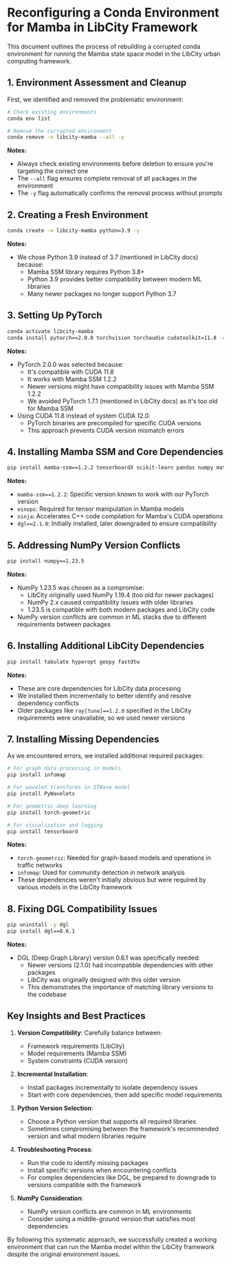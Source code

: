 # Reconfiguring a Conda Environment for Mamba in LibCity Framework

This document outlines the process of rebuilding a corrupted conda environment for running the Mamba state space model in the LibCity urban computing framework.

## 1. Environment Assessment and Cleanup

First, we identified and removed the problematic environment:

```bash
# Check existing environments
conda env list

# Remove the corrupted environment
conda remove -n libcity-mamba --all -y
```

**Notes:** 
- Always check existing environments before deletion to ensure you're targeting the correct one
- The `--all` flag ensures complete removal of all packages in the environment
- The `-y` flag automatically confirms the removal process without prompts

## 2. Creating a Fresh Environment

```bash
conda create -n libcity-mamba python=3.9 -y
```

**Notes:**
- We chose Python 3.9 instead of 3.7 (mentioned in LibCity docs) because:
  - Mamba SSM library requires Python 3.8+ 
  - Python 3.9 provides better compatibility between modern ML libraries
  - Many newer packages no longer support Python 3.7

## 3. Setting Up PyTorch

```bash
conda activate libcity-mamba
conda install pytorch==2.0.0 torchvision torchaudio cudatoolkit=11.8 -c pytorch -c nvidia -y
```

**Notes:**
- PyTorch 2.0.0 was selected because:
  - It's compatible with CUDA 11.8 
  - It works with Mamba SSM 1.2.2
  - Newer versions might have compatibility issues with Mamba SSM 1.2.2
  - We avoided PyTorch 1.7.1 (mentioned in LibCity docs) as it's too old for Mamba SSM
- Using CUDA 11.8 instead of system CUDA 12.0:
  - PyTorch binaries are precompiled for specific CUDA versions
  - This approach prevents CUDA version mismatch errors

## 4. Installing Mamba SSM and Core Dependencies

```bash
pip install mamba-ssm==1.2.2 tensorboardX scikit-learn pandas numpy matplotlib tqdm dgl==2.1.0 einops ninja
```

**Notes:**
- `mamba-ssm==1.2.2`: Specific version known to work with our PyTorch version
- `einops`: Required for tensor manipulation in Mamba models
- `ninja`: Accelerates C++ code compilation for Mamba's CUDA operations
- `dgl==2.1.0`: Initially installed, later downgraded to ensure compatibility 

## 5. Addressing NumPy Version Conflicts

```bash
pip install numpy==1.23.5
```

**Notes:**
- NumPy 1.23.5 was chosen as a compromise:
  - LibCity originally used NumPy 1.19.4 (too old for newer packages)
  - NumPy 2.x caused compatibility issues with older libraries
  - 1.23.5 is compatible with both modern packages and LibCity code
- NumPy version conflicts are common in ML stacks due to different requirements between packages

## 6. Installing Additional LibCity Dependencies

```bash
pip install tabulate hyperopt geopy fastdtw
```

**Notes:**
- These are core dependencies for LibCity data processing
- We installed them incrementally to better identify and resolve dependency conflicts
- Older packages like `ray[tune]==1.2.0` specified in the LibCity requirements were unavailable, so we used newer versions

## 7. Installing Missing Dependencies

As we encountered errors, we installed additional required packages:

```bash
# For graph data processing in models
pip install infomap

# For wavelet transforms in STWave model
pip install PyWavelets

# For geometric deep learning
pip install torch-geometric

# For visualization and logging
pip install tensorboard
```

**Notes:**
- `torch-geometric`: Needed for graph-based models and operations in traffic networks
- `infomap`: Used for community detection in network analysis
- These dependencies weren't initially obvious but were required by various models in the LibCity framework

## 8. Fixing DGL Compatibility Issues

```bash
pip uninstall -y dgl
pip install dgl==0.6.1
```

**Notes:**
- DGL (Deep Graph Library) version 0.6.1 was specifically needed:
  - Newer versions (2.1.0) had incompatible dependencies with other packages
  - LibCity was originally designed with this older version
  - This demonstrates the importance of matching library versions to the codebase

## Key Insights and Best Practices

1. **Version Compatibility**: Carefully balance between:
   - Framework requirements (LibCity)
   - Model requirements (Mamba SSM) 
   - System constraints (CUDA version)

2. **Incremental Installation**: 
   - Install packages incrementally to isolate dependency issues
   - Start with core dependencies, then add specific model requirements

3. **Python Version Selection**:
   - Choose a Python version that supports all required libraries
   - Sometimes compromising between the framework's recommended version and what modern libraries require

4. **Troubleshooting Process**:
   - Run the code to identify missing packages
   - Install specific versions when encountering conflicts
   - For complex dependencies like DGL, be prepared to downgrade to versions compatible with the framework

5. **NumPy Consideration**:
   - NumPy version conflicts are common in ML environments
   - Consider using a middle-ground version that satisfies most dependencies

By following this systematic approach, we successfully created a working environment that can run the Mamba model within the LibCity framework despite the original environment issues. 